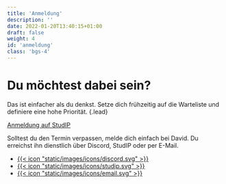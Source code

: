 ```yaml
---
title: 'Anmeldung'
description: ''
date: 2022-01-20T13:40:15+01:00
draft: false
weight: 4
id: 'anmeldung'
class: 'bgs-4'
---
```


# Du möchtest dabei sein?

Das ist einfacher als du denkst. Setze dich frühzeitig auf die Warteliste und definiere eine hohe Priorität.
{.lead}

<p>
<a href="https://studip.hawk.de/dispatch.php/course/details?sem_id=4b3efce6a4c286cc0d4956d6451d5ad3&again=yes" class="button">
  <span>Anmeldung auf StudIP</span>
</a>
</p>

Solltest du den Termin verpassen, melde dich einfach bei David. Du erreichst ihn dienstlich über Discord, StudIP oder per&nbsp;E-Mail.

<ul class="social-links">
  <li>
    <a
      href="https://discord.com/channels/789498129765630003"
      target="contact"
      rel="noopener noreferrer"
    >
      {{< icon "static/images/icons/discord.svg" >}}
    </a>
  </li>
  <li>
    <a
      href="https://studip.hawk.de/dispatch.php/course/overview?cid=26646d7ebf84b68abaa0035cae5da7c2"
      target="contact"
      rel="noopener noreferrer"
    >
      {{< icon "static/images/icons/studip.svg" >}}
    </a>

  </li>
  <li>
    <a
      href="mailt&#111;&#58;&#37;64a&#118;%6&#57;&#100;&#46;%6D%61&#99;ie&#106;ew&#115;k&#105;&#64;%68a&#119;k&#46;&#100;e"
    >
      {{< icon "static/images/icons/email.svg" >}}
    </a>
  </li>
</ul>
